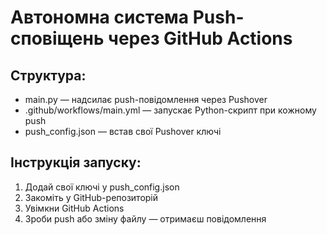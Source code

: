 # Автономна система Push-сповіщень через GitHub Actions

## Структура:
- main.py — надсилає push-повідомлення через Pushover
- .github/workflows/main.yml — запускає Python-скрипт при кожному push
- push_config.json — встав свої Pushover ключі

## Інструкція запуску:
1. Додай свої ключі у push_config.json
2. Закоміть у GitHub-репозиторій
3. Увімкни GitHub Actions
4. Зроби push або зміну файлу — отримаєш повідомлення
